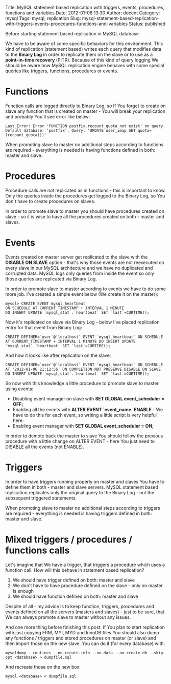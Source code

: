 Title: MySQL statement based replication with triggers, events, procedures, functions and variables
Date: 2012-01-06 13:30
Author: docent
Category: mysql
Tags: mysql, replication
Slug: mysql-statement-based-replication-with-triggers-events-procedures-functions-and-variables
Status: published

<!--:en-->Before starting statement based replication in MySQL database
We have to be aware of some specific behaviors for this environment.
This kind of replication (statement based) writes each query that
modifies data to the **Binary Log** in order to replicate them on the
slave or to use as a **point-in-time recovery** (PITR). Because of this
kind of query logging We should be aware how MySQL replication engine
behaves with some special queries like triggers, functions, procedures
or events.

Functions
=========

Function calls are logged directly to Binary Log, so If You forget to
create on slave any function that is created on master - You will break
your replication and probably You'll see error like below:

    Last_Error: Error 'FUNCTION postfix.recount_quota not exist' on query. Default database: 'postfix'. Query: 'UPDATE user_imap SET quota=(recount_quota())'

</code>

When promoting slave to master no additional steps according to
functions are required - everything is needed is having functions
defined in both: master and slave.

Procedures
==========

Procedure calls are not replicated as in functions - this is important
to know. Only the queries inside the procedures get logged to the Binary
Log, so You don't have to create procedures on slaves.

In order to promote slave to master you should have procedures created
on slave - so it is wise to have all the procedures created on both -
master and slaves.

Events
======

Events created on master server get replicated to the slave with the
**DISABLE ON SLAVE** option - that's why those events are not reexecuted
on every slave in our MySQL architecture and we have no duplicated and
corrupted data. MySQL logs only queries from inside the event so only
those queries are replicated via Binary Log.

In order to promote slave to master according to events we have to do
some more job. I've created a simple event below (We create it on the
master):

    mysql> CREATE EVENT mysql_heartbeat 
    ON SCHEDULE AT CURRENT_TIMESTAMP + INTERVAL 1 MINUTE
    DO INSERT UPDATE `mysql_stat`.`heartbeat` SET `last`=CURTIME();

</code>

Now it's replicated on slave via Binary Log - below I've placed
replication entry for that event from Binary Log:

    CREATE DEFINER=`user`@`localhost` EVENT `mysql_heartbeat` ON SCHEDULE AT CURRENT_TIMESTAMP + INTERVAL 1 MINUTE DO INSERT UPDATE `mysql_stat`.`heartbeat` SET `last`=CURTIME();

</code></code>

And how it looks like after replication on the slave:

    CREATE DEFINER=`user`@`localhost` EVENT `mysql_heartbeat` ON SCHEDULE AT '2012-01-06 21:12:56' ON COMPLETION NOT PRESERVE DISABLE ON SLAVE DO INSERT UPDATE `mysql_stat`.`heartbeat` SET `last`=CURTIME();

</code>

So now with this knowledge a little procedure to promote slave to master
using events:

-   Disabling event manager on slave with **SET GLOBAL event\_scheduler
    = OFF;**
-   Enabling all the events with **ALTER EVENT \`event\_name\`
    ENABLE** - We have to do this for each event, so writing a little
    script is very helpful here.
-   Enabling event manager with **SET GLOBAL event\_scheduler = ON;**

In order to demote back the master to slave You should follow the
previous procedure with a little change on ALTER EVENT - here You just
need to DISABLE all the events (not ENABLE).

Triggers
========

In order to have triggers running properly on master and slaves You have
to define them in both - master and slave servers. MySQL statement based
replication replicates only the original query to the Binary Log - not
the subsequent triggered statements.

When promoting slave to master no additional steps according to triggers
are required - everything is needed is having triggers defined in both:
master and slave.

Mixed triggers / procedures / functions calls
=============================================

Let's imagine that We have a trigger, that triggers a procedure which
uses a function call. How will this behave in statement based
replication?

1.  We should have trigger defined on both: master and slave
2.  We don't have to have procedure defined on the slave - only on
    master is enough
3.  We should have function defined on both: master and slave

Despite of all - my advice is to keep function, triggers, procedures and
events defined on all the servers (masters and slaves) - just to be
sure, that We can always promote slave to master without any issues.

And one more thing before finishing this post. If You plan to start
replication with just copying FRM, MYI, MYD and InnoDB files You should
also dump any functions / triggers and stored procedures on master (or
slave) and then import those on the new slave. You can do it (for every
database) with:

    mysqldump --routines --no-create-info --no-data --no-create-db --skip-opt <database> > dumpfile.sql

And recreate those on the new box:

    mysql <database> < dumpfile.sql

<!--:-->
